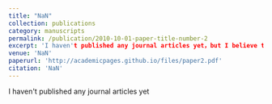 ```yaml
---
title: "NaN"
collection: publications
category: manuscripts
permalink: /publication/2010-10-01-paper-title-number-2
excerpt: 'I haven't published any journal articles yet，but I believe that in the future, I can publish more high-quality papers'
venue: 'NaN'
paperurl: 'http://academicpages.github.io/files/paper2.pdf'
citation: 'NaN'
---
```


I haven't published any journal articles yet


